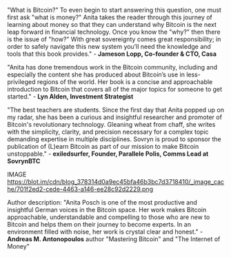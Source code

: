 "What is Bitcoin?" To even begin to start answering this question, one must first ask "what is money?" Anita takes the reader through this journey of learning about money so that they can understand why Bitcoin is the next leap forward in financial technology. Once you know the "why?" then there is the issue of "how?" With great sovereignty comes great responsibility; in order to safely navigate this new system you’ll need the knowledge and tools that this book provides." - **Jameson Lopp, Co-founder & CTO, Casa**

"Anita has done tremendous work in the Bitcoin community, including and especially the content she has produced about Bitcoin’s use in less-privileged regions of the world. Her book is a concise and approachable introduction to Bitcoin that covers all of the major topics for someone to get started." - **Lyn Alden, Investment Strategist**
	
"The best teachers are students. Since the first day that Anita popped up on my radar, she has been a curious and insightful researcher and promoter of Bitcoin's revolutionary technology. Gleaning wheat from chaff, she writes with the simplicity, clarity, and precision necessary for a complex topic demanding expertise in multiple disciplines. Sovryn is proud to sponsor the publication of (L)earn Bitcoin as part of our mission to make Bitcoin unstoppable." - **exiledsurfer, Founder, Parallele Polis, Comms Lead at SovrynBTC**

IMAGE https://blot.im/cdn/blog_378314d0a9ec45bfa46b3bc7d3718410/_image_cache/701f2ed2-cede-4463-a146-ee28c92d2229.png

Author description:
"Anita Posch is one of the most productive and insightful German voices in the Bitcoin space. Her work makes Bitcoin approachable, understandable and compelling to those who are new to Bitcoin and helps them on their journey to become experts. In an environment filled with noise, her work is crystal clear and honest." - **Andreas M. Antonopoulos** author "Mastering Bitcoin" and "The Internet of Money"